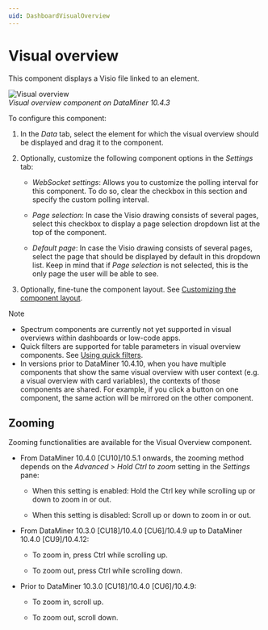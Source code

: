 ```yaml
---
uid: DashboardVisualOverview
---
```


# Visual overview

This component displays a Visio file linked to an element.

![Visual overview](~/user-guide/images/Visual_Overview.png)<br>*Visual overview component on DataMiner 10.4.3*

To configure this component:

1. In the *Data* tab, select the element for which the visual overview should be displayed and drag it to the component.

1. Optionally, customize the following component options in the *Settings* tab:

   - *WebSocket settings*: Allows you to customize the polling interval for this component. To do so, clear the checkbox in this section and specify the custom polling interval.

   - *Page selection*: In case the Visio drawing consists of several pages, select this checkbox to display a page selection dropdown list at the top of the component.

   - *Default page*: In case the Visio drawing consists of several pages, select the page that should be displayed by default in this dropdown list. Keep in mind that if *Page selection* is not selected, this is the only page the user will be able to see.

1. Optionally, fine-tune the component layout. See [Customizing the component layout](xref:Customize_Component_Layout).

> [!NOTE]
>
> - Spectrum components are currently not yet supported in visual overviews within dashboards or low-code apps.
> - Quick filters are supported for table parameters in visual overview components. See [Using quick filters](xref:Using_quick_filters).
> - In versions prior to DataMiner 10.4.10<!--RN 40497-->, when you have multiple components that show the same visual overview with user context (e.g. a visual overview with card variables), the contexts of those components are shared. For example, if you click a button on one component, the same action will be mirrored on the other component.

## Zooming

Zooming functionalities are available for the Visual Overview component.

- From DataMiner 10.4.0 [CU10]/10.5.1 onwards<!--RN 41387-->, the zooming method depends on the *Advanced* > *Hold Ctrl to zoom* setting in the *Settings* pane:

  - When this setting is enabled: Hold the Ctrl key while scrolling up or down to zoom in or out.

  - When this setting is disabled: Scroll up or down to zoom in or out.

- From DataMiner 10.3.0 [CU18]/10.4.0 [CU6]/10.4.9<!--RN 40017--> up to DataMiner 10.4.0 [CU9]/10.4.12:

  - To zoom in, press Ctrl while scrolling up.

  - To zoom out, press Ctrl while scrolling down.

- Prior to DataMiner 10.3.0 [CU18]/10.4.0 [CU6]/10.4.9:

  - To zoom in, scroll up.

  - To zoom out, scroll down.
